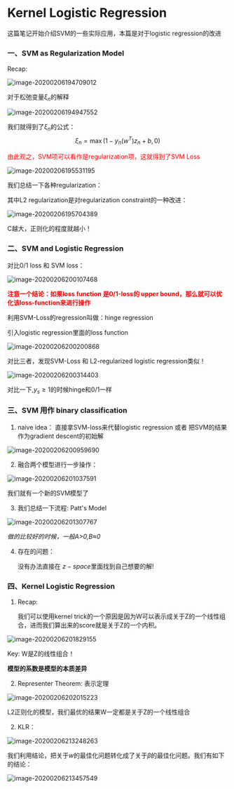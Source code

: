 # Kernel Logistic Regression

这篇笔记开始介绍SVM的一些实际应用，本篇是对于logistic regression的改进

### 一、SVM as Regularization Model

Recap:

![image-20200206194709012](C:\Users\DELL\AppData\Roaming\Typora\typora-user-images\image-20200206194709012.png)

对于松弛变量$\xi_n$的解释

![image-20200206194947552](C:\Users\DELL\AppData\Roaming\Typora\typora-user-images\image-20200206194947552.png)

我们就得到了$\xi_n$的公式：
$$
\xi_n = \max(1-y_n(w^T)z_n+b,0)
$$

<font color = red>由此观之，SVM项可以看作是regularization项，这就得到了SVM Loss</font>

![image-20200206195531195](C:\Users\DELL\AppData\Roaming\Typora\typora-user-images\image-20200206195531195.png)

我们总结一下各种regularization：

其中L2 regularization是对regularization constraint的一种改进：

![image-20200206195704389](C:\Users\DELL\AppData\Roaming\Typora\typora-user-images\image-20200206195704389.png)

C越大，正则化的程度就越小！



### 二、SVM and Logistic Regression

对比0/1 loss 和 SVM loss：

![image-20200206200107468](C:\Users\DELL\AppData\Roaming\Typora\typora-user-images\image-20200206200107468.png)

<font color = red>**注意一个结论：如果loss function 是0/1-loss的 upper bound，那么就可以优化该loss-function来进行操作** </font>

利用SVM-Loss的regression叫做：hinge regression

引入logistic regression里面的loss function

![image-20200206200200868](C:\Users\DELL\AppData\Roaming\Typora\typora-user-images\image-20200206200200868.png)

对比三者，发现SVM-Loss 和 L2-regularized logistic regression类似！

![image-20200206200314403](C:\Users\DELL\AppData\Roaming\Typora\typora-user-images\image-20200206200314403.png)

对比一下,$y_s\geq 1$的时候hinge和0/1一样



### 三、SVM 用作 binary classification

1. naive idea： 直接拿SVM-loss来代替logistic regression 或者 把SVM的结果作为gradient descent的初始解

![image-20200206200959690](C:\Users\DELL\AppData\Roaming\Typora\typora-user-images\image-20200206200959690.png)

2. 融合两个模型进行一步操作：

![image-20200206201037591](C:\Users\DELL\AppData\Roaming\Typora\typora-user-images\image-20200206201037591.png)

我们就有一个新的SVM模型了

3. 我们总结一下流程: Patt's Model

![image-20200206201307767](C:\Users\DELL\AppData\Roaming\Typora\typora-user-images\image-20200206201307767.png)

*做的比较好的时候，一般A>0,B≈0*

4. 存在的问题：

   没有办法直接在 $z-space$里面找到自己想要的解!



### 四、Kernel Logistic Regression

1. Recap:

   我们可以使用kernel trick的一个原因是因为W可以表示成关于Z的一个线性组合，进而我们算出来的score就是关于Z的一个内积。

![image-20200206201829155](C:\Users\DELL\AppData\Roaming\Typora\typora-user-images\image-20200206201829155.png)

Key: W是Z的线性组合！

**模型的系数是模型的本质差异**

2. Representer Theorem: 表示定理

![image-20200206202015223](C:\Users\DELL\AppData\Roaming\Typora\typora-user-images\image-20200206202015223.png)

L2正则化的模型，我们最优的结果W一定都是关于Z的一个线性组合

2. KLR：

![image-20200206213248263](C:\Users\DELL\AppData\Roaming\Typora\typora-user-images\image-20200206213248263.png)

我们利用结论，把关于$w$的最佳化问题转化成了关于$\beta$的最佳化问题。我们有如下的结论：

![image-20200206213457549](C:\Users\DELL\AppData\Roaming\Typora\typora-user-images\image-20200206213457549.png)


